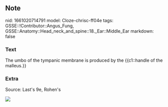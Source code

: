 ## Note
nid: 1661020714791
model: Cloze-chrisc-ff04e
tags: GSSE::!Contributor::Angus_Fung, GSSE::Anatomy::Head_neck_and_spine::18._Ear::Middle_Ear
markdown: false

### Text
The umbo of the tympanic membrane is produced by the {{c1::handle of the malleus.}}

### Extra
Source: Last's 9e, Rohen's
<div><img src=
"paste-29e1aa5cb1b595eafe0997756f2dcd9fd65531eb.jpg"></div>
